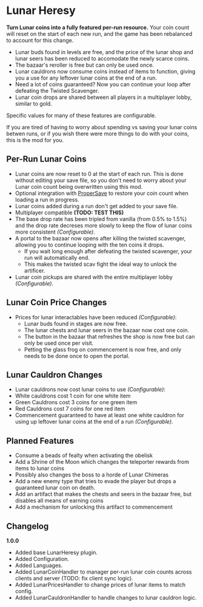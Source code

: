 # Lunar Heresy

 **Turn Lunar coins into a fully featured per-run resource.** Your coin count will reset on the start of each new run, and the game has been rebalanced to account for this change.

 - Lunar buds found in levels are free, and the price of the lunar shop and lunar seers has been reduced to accomodate the newly scarce coins.
 - The bazaar's reroller is free but can only be used once.
 - Lunar cauldrons now consume coins instead of items to function, giving you a use for any leftover lunar coins at the end of a run.
 - Need a lot of coins guaranteed? Now you can continue your loop after defeating the Twisted Scavenger.
 - Lunar coin drops are shared between all players in a multiplayer lobby, similar to gold.

Specific values for many of these features are configurable.

If you are tired of having to worry about spending vs saving your lunar coins betwen runs, or if you wish there were more things to do with your coins, this is the mod for you.

## Per-Run Lunar Coins
- Lunar coins are now reset to 0 at the start of each run. This is done without editing your save file, so you don't need to worry about your Lunar coin count being overwritten using this mod.
 - Optional integration with [ProperSave](https://thunderstore.io/package/KingEnderBrine/ProperSave/) to restore your coin count when loading a run in progress.
- Lunar coins added during a run don't get added to your save file.
- Multiplayer compatible **(TODO: TEST THIS)**
- The base drop rate has been tripled from vanilla (from 0.5% to 1.5%) and the drop rate decreses more slowly to keep the flow of lunar coins more consistent *(Configurable)*.
- A portal to the bazaar now opens after killing the twisted scavenger, allowing you to continue looping with the ten coins it drops.
  - If you wait long enough after defeating the twisted scavenger, your run will automatically end.
  - This makes the twisted scav fight the ideal way to unlock the artificer.
- Lunar coin pickups are shared with the entire multiplayer lobby *(Configurable)*.

## Lunar Coin Price Changes
- Prices for lunar interactables have been reduced *(Configurable)*:
  - Lunar buds found in stages are now free.
  - The lunar chests and lunar seers in the bazaar now cost one coin.
  - The button in the bazaar that refreshes the shop is now free but can only be used once per visit.
  - Petting the glass frog on commencement is now free, and only needs to be done once to open the portal.

## Lunar Cauldron Changes
- Lunar cauldrons now cost lunar coins to use *(Configurable)*:
 - White cauldrons cost 1 coin for one white item
 - Green Cauldrons cost 3 coins for one green item
 - Red Cauldrons cost 7 coins for one red item
- Commencement guaranteed to have at least one white cauldron for using up leftover lunar coins at the end of a run *(Configurable)*.

## Planned Features
- Consume a beads of fealty when activating the obelisk
- Add a Shrine of the Moon which changes the teleporter rewards from items to lunar coins
 - Possibly also changes the boss to a horde of Lunar Chimeras
- Add a new enemy type that tries to evade the player but drops a guaranteed lunar coin on death.
- Add an artifact that makes the chests and seers in the bazaar free, but disables all means of earning coins
 - Add a mechanism for unlocking this artifact to commencement

## Changelog
**1.0.0**
- Added base LunarHeresy plugin.
- Added Configuration.
- Added Languages.
- Added LunarCoinHandler to manager per-run lunar coin counts across clients and server (TODO: fix client sync logic).
- Added LunarPricesHandler to change prices of lunar items to match config.
- Added LunarCauldronHandler to handle changes to lunar cauldron logic.